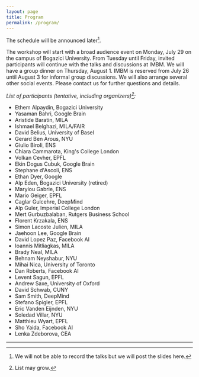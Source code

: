 ```yaml
---
layout: page
title: Program
permalink: /program/
---
```


The schedule will be announced later[^slides].

The workshop will start with a broad audience event on Monday, July 29 on the campus of Bogazici University. From Tuesday until Friday, invited participants will continue with the talks and discussions at IMBM. We will have a group dinner on Thursday, August 1. IMBM is reserved from July 26 until August 3 for informal group discussions. We will also arrange several other social events. Please contact us for further questions and details.    

_List of participants (tentative, including organizers)[^tbc]:_   

- Ethem Alpaydin, Bogazici University  
- Yasaman Bahri, Google Brain  
- Aristide Baratin, MILA  
- Ishmael Belghazi, MILA/FAIR  
- David Belius, University of Basel  
- Gerard Ben Arous, NYU  
- Giulio Biroli, ENS  
- Chiara Cammarota, King's College London  
- Volkan Cevher, EPFL  
- Ekin Dogus Cubuk, Google Brain  
- Stephane d'Ascoli, ENS  
- Ethan Dyer, Google  
- Alp Eden, Bogazici University (retired)  
- Marylou Gabrie, ENS  
- Mario Geiger, EPFL  
- Caglar Gulcehre, DeepMind  
- Alp Guler, Imperial College London  
- Mert Gurbuzbalaban, Rutgers Business School  
- Florent Krzakala, ENS  
- Simon Lacoste Julien, MILA  
- Jaehoon Lee, Google Brain  
- David Lopez Paz, Facebook AI  
- Ioannis Mitliagkas, MILA  
- Brady Neal, MILA  
- Behnam Neyshabur, NYU  
- Mihai Nica, University of Toronto  
- Dan Roberts, Facebook AI  
- Levent Sagun, EPFL  
- Andrew Saxe, University of Oxford  
- David Schwab, CUNY  
- Sam Smith, DeepMind  
- Stefano Spigler, EPFL  
- Eric Vanden Eijnden, NYU  
- Soledad Villar, NYU  
- Matthieu Wyart, EPFL  
- Sho Yaida, Facebook AI  
- Lenka Zdeborova, CEA  


---

[^slides]: We will not be able to record the talks but we will post the slides here.  
[^tbc]: List may grow.  
